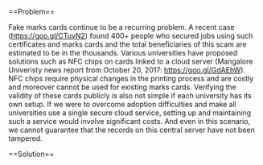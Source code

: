==Problem==

Fake marks cards continue to be a recurring problem. A recent  case (https://goo.gl/CTuvN2) found 400+ people who secured jobs using such certificates and marks cards and the total beneficiaries of this scam are estimated to be in the thousands. Various universities have proposed solutions such as NFC chips on cards linked to a cloud server (Mangalore Univeristy news report from October 20, 2017: https://goo.gl/GdAEhW). NFC chips require physical changes in the printing process and are costly and moreover cannot be used for existing marks cards. Verifying the validity of these cards publicly is also not simple if each university has its own setup. If we were to overcome adoption difficulties and make all universities use a single secure cloud service, setting up and maintaining such a service would involve significant costs. And even in this scenario, we cannot guarantee that the records on this central server have not been tampered.

==Solution==
